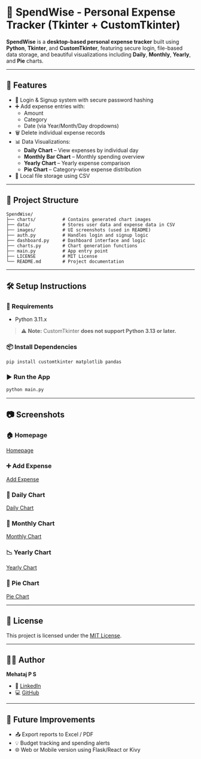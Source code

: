 # 💸 SpendWise - Personal Expense Tracker (Tkinter + CustomTkinter)

**SpendWise** is a **desktop-based personal expense tracker** built using **Python**, **Tkinter**, and **CustomTkinter**, featuring secure login, file-based data storage, and beautiful visualizations including **Daily**, **Monthly**, **Yearly**, and **Pie** charts.

---

## 📌 Features

- 🔐 Login & Signup system with secure password hashing  
- ➕ Add expense entries with:
  - Amount
  - Category
  - Date (via Year/Month/Day dropdowns)
- 🗑️ Delete individual expense records
- 📊 Data Visualizations:
  - **Daily Chart** – View expenses by individual day
  - **Monthly Bar Chart** – Monthly spending overview
  - **Yearly Chart** – Yearly expense comparison
  - **Pie Chart** – Category-wise expense distribution
- 💾 Local file storage using CSV

---

## 📁 Project Structure

```
SpendWise/
├── charts/          # Contains generated chart images
├── data/            # Stores user data and expense data in CSV
├── images/          # UI screenshots (used in README)
├── auth.py          # Handles login and signup logic
├── dashboard.py     # Dashboard interface and logic
├── charts.py        # Chart generation functions
├── main.py          # App entry point
├── LICENSE          # MIT License
└── README.md        # Project documentation
```

---

## 🛠 Setup Instructions

### 🔧 Requirements

- Python 3.11.x  
> ⚠️ **Note:** CustomTkinter **does not support Python 3.13 or later.**

### 📦 Install Dependencies

```bash
pip install customtkinter matplotlib pandas
```

### ▶️ Run the App

```bash
python main.py
```

---

## 📷 Screenshots

### 🏠 Homepage  
[Homepage](images/homepage.png)

### ➕ Add Expense  
[Add Expense](images/add_expense.png)

### 📅 Daily Chart  
[Daily Chart](images/daily_chart.png)

### 📆 Monthly Chart  
[Monthly Chart](images/monthly_chart.png)

### 📉 Yearly Chart  
[Yearly Chart](images/yearly_chart.png)

### 🥧 Pie Chart  
[Pie Chart](images/piechart.png)

---

## 📜 License

This project is licensed under the [MIT License](./LICENSE).

---

## 🙋‍♂️ Author

**Mehataj P S**  
- 💼 [LinkedIn](https://www.linkedin.com/in/MEHATAJ-PS)  
- 💻 [GitHub](https://github.com/MEHATAJ-PS)

---

## 🚀 Future Improvements

- 📤 Export reports to Excel / PDF  
- 💡 Budget tracking and spending alerts  
- 🌐 Web or Mobile version using Flask/React or Kivy  
